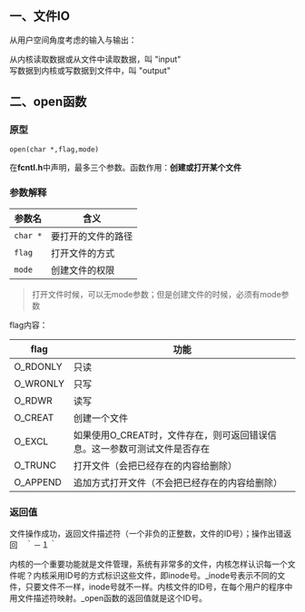## 一、文件IO

从用户空间角度考虑的输入与输出：

  从内核读取数据或从文件中读取数据，叫 "input" <br/>
  写数据到内核或写数据到文件中，叫 "output"
 
## 二、open函数

### 原型
```
open(char *,flag,mode)
```
在**fcntl.h**中声明，最多三个参数。函数作用：**创建或打开某个文件**

### 参数解释

|参数名|含义|
| --- | --- |
|`char *`| 要打开的文件的路径 |
|`flag`| 打开文件的方式 |
|`mode`| 创建文件的权限 |


> 打开文件时候，可以无mode参数；但是创建文件的时候，必须有mode参数

flag内容：

|flag| 功能 |
| --- | --- |
| O_RDONLY | 只读 |
| O_WRONLY | 只写 |
| O_RDWR | 读写 |
| O_CREAT | 创建一个文件 |
| O_EXCL | 如果使用O_CREAT时，文件存在，则可返回错误信息。这一参数可测试文件是否存在 |
| O_TRUNC | 打开文件（会把已经存在的内容给删除） |
| O_APPEND | 追加方式打开文件（不会把已经存在的内容给删除） |

### 返回值

文件操作成功，返回文件描述符（一个非负的正整数，文件的ID号）；操作出错返回　｀－１｀

内核的一个重要功能就是文件管理，系统有非常多的文件，内核怎样认识每一个文件呢？内核采用ID号的方式标识这些文件，即inode号。_inode号表示不同的文件，只要文件不一样，inode号就不一样。内核文件的ID号，在每个用户的程序中用文件描述符映射。_open函数的返回值就是这个ID号。


